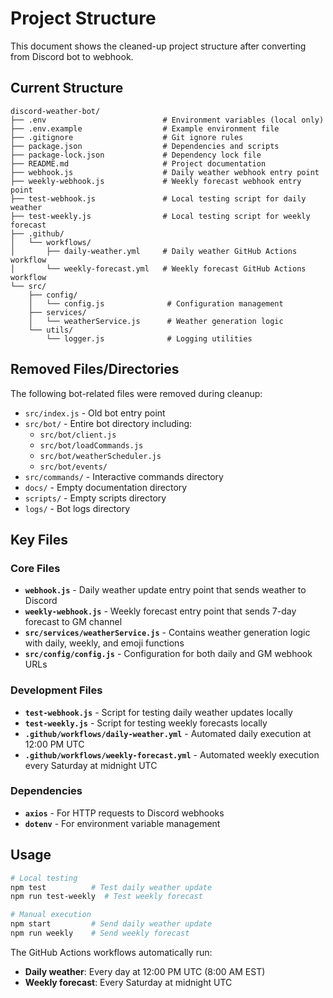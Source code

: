 # Project Structure

This document shows the cleaned-up project structure after converting from Discord bot to webhook.

## Current Structure

```
discord-weather-bot/
├── .env                          # Environment variables (local only)
├── .env.example                  # Example environment file
├── .gitignore                    # Git ignore rules
├── package.json                  # Dependencies and scripts
├── package-lock.json             # Dependency lock file
├── README.md                     # Project documentation
├── webhook.js                    # Daily weather webhook entry point
├── weekly-webhook.js             # Weekly forecast webhook entry point
├── test-webhook.js               # Local testing script for daily weather
├── test-weekly.js                # Local testing script for weekly forecast
├── .github/
│   └── workflows/
│       ├── daily-weather.yml     # Daily weather GitHub Actions workflow
│       └── weekly-forecast.yml   # Weekly forecast GitHub Actions workflow
└── src/
    ├── config/
    │   └── config.js              # Configuration management
    ├── services/
    │   └── weatherService.js      # Weather generation logic
    └── utils/
        └── logger.js              # Logging utilities
```

## Removed Files/Directories

The following bot-related files were removed during cleanup:

- `src/index.js` - Old bot entry point
- `src/bot/` - Entire bot directory including:
  - `src/bot/client.js`
  - `src/bot/loadCommands.js`
  - `src/bot/weatherScheduler.js`
  - `src/bot/events/`
- `src/commands/` - Interactive commands directory
- `docs/` - Empty documentation directory
- `scripts/` - Empty scripts directory
- `logs/` - Bot logs directory

## Key Files

### Core Files

- **`webhook.js`** - Daily weather update entry point that sends weather to Discord
- **`weekly-webhook.js`** - Weekly forecast entry point that sends 7-day forecast to GM channel
- **`src/services/weatherService.js`** - Contains weather generation logic with daily, weekly, and emoji functions
- **`src/config/config.js`** - Configuration for both daily and GM webhook URLs

### Development Files

- **`test-webhook.js`** - Script for testing daily weather updates locally
- **`test-weekly.js`** - Script for testing weekly forecasts locally
- **`.github/workflows/daily-weather.yml`** - Automated daily execution at 12:00 PM UTC
- **`.github/workflows/weekly-forecast.yml`** - Automated weekly execution every Saturday at midnight UTC

### Dependencies

- **`axios`** - For HTTP requests to Discord webhooks
- **`dotenv`** - For environment variable management

## Usage

```bash
# Local testing
npm test          # Test daily weather update
npm run test-weekly  # Test weekly forecast

# Manual execution
npm start         # Send daily weather update
npm run weekly    # Send weekly forecast
```

The GitHub Actions workflows automatically run:

- **Daily weather**: Every day at 12:00 PM UTC (8:00 AM EST)
- **Weekly forecast**: Every Saturday at midnight UTC
